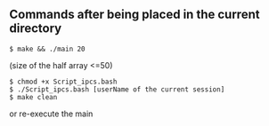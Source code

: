 ## Commands after being placed in the current directory
```
$ make && ./main 20   
```
(size of the half array <=50)
```
$ chmod +x Script_ipcs.bash
$ ./Script_ipcs.bash [userName of the current session]
$ make clean
```
or re-execute the main
